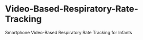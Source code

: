 # Video-Based-Respiratory-Rate-Tracking
Smartphone Video-Based Respiratory Rate Tracking for Infants
